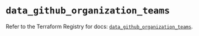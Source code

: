 # `data_github_organization_teams`

Refer to the Terraform Registry for docs: [`data_github_organization_teams`](https://registry.terraform.io/providers/integrations/github/6.6.0/docs/data-sources/organization_teams).
